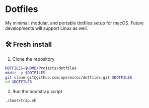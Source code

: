 # Dotfiles

My minimal, modular, and portable dotfiles setup for macOS. Future developments will support Linux as well.

## 🛠 Fresh install

1. Clone the repository

```bash
DOTFILES=$HOME/Projects/dotfiles
mkdir -p $DOTFILES
git clone git@github.com:apereiroc/dotfiles.git $DOTFILES
cd $DOTFILES
```

2. Run the bootstrap script

```bash
./bootstrap.sh
```
